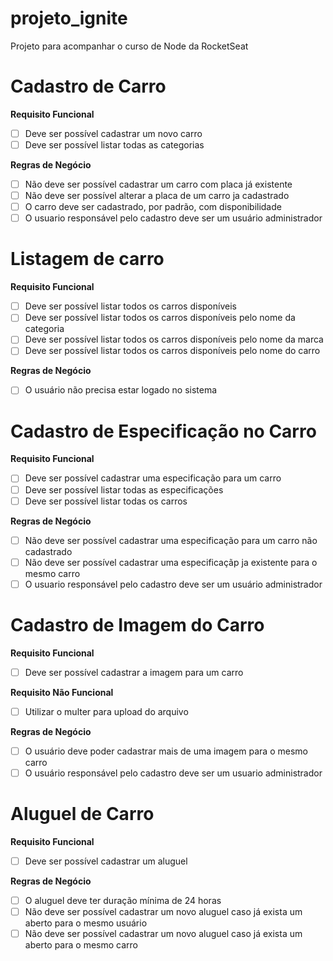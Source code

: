 # projeto_ignite
Projeto para acompanhar o curso de Node da RocketSeat

# Cadastro de Carro

**Requisito Funcional**
 - [ ] Deve ser possível cadastrar um novo carro
 - [ ] Deve ser possível listar todas as categorias

**Regras de Negócio**
 - [ ] Não deve ser possível cadastrar um carro com placa já existente
 - [ ] Não deve ser possível alterar a placa de um carro ja cadastrado
 - [ ] O carro deve ser cadastrado, por padrão, com disponibilidade
 - [ ] O usuario responsável pelo cadastro deve ser um usuário administrador

 # Listagem de carro

**Requisito Funcional**
 - [ ] Deve ser possível listar todos os carros disponíveis
 - [ ] Deve ser possível listar todos os carros disponíveis pelo nome da categoria
 - [ ] Deve ser possível listar todos os carros disponíveis pelo nome da marca
 - [ ] Deve ser possível listar todos os carros disponíveis pelo nome do carro

**Regras de Negócio**
 - [ ] O usuário não precisa estar logado no sistema

 # Cadastro de Especificação no Carro

 **Requisito Funcional**
 - [ ] Deve ser possível cadastrar uma especificação para um carro
 - [ ] Deve ser possível listar todas as especificações
 - [ ] Deve ser possível listar todas os carros

 **Regras de Negócio**
 - [ ] Não deve ser possível cadastrar uma especificação para um carro não cadastrado
 - [ ] Não deve ser possível cadastrar uma especificaçãp ja existente para o mesmo carro
 - [ ] O usuario responsável pelo cadastro deve ser um usuário administrador

# Cadastro de Imagem do Carro

 **Requisito Funcional**
 - [ ] Deve ser possível cadastrar a imagem para um carro

**Requisito Não Funcional**
 - [ ] Utilizar o multer para upload do arquivo

**Regras de Negócio**
 - [ ] O usuário deve poder cadastrar mais de uma imagem para o mesmo carro
 - [ ] O usuário responsável pelo cadastro deve ser um usuario administrador

 # Aluguel de Carro

**Requisito Funcional**
 - [ ] Deve ser possível cadastrar um aluguel

**Regras de Negócio**
 - [ ] O aluguel deve ter duração mínima de 24 horas
 - [ ] Não deve ser possível cadastrar um novo aluguel caso já exista um aberto para o mesmo usuário
 - [ ] Não deve ser possível cadastrar um novo aluguel caso já exista um aberto para o mesmo carro
